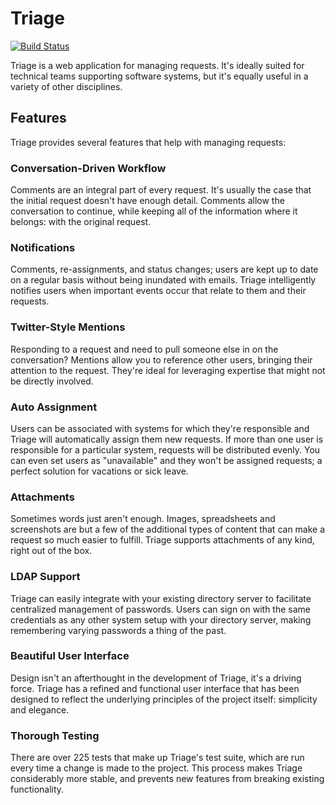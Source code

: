 
# Triage

[![Build Status](https://travis-ci.org/jmacdonald/triage.png)](https://travis-ci.org/jmacdonald/triage)

Triage is a web application for managing requests. It's ideally suited for technical teams supporting software systems, but it's equally useful in a variety of other disciplines.

## Features

Triage provides several features that help with managing requests:

### Conversation-Driven Workflow

Comments are an integral part of every request. It's usually the case that the initial request doesn't have enough detail. Comments allow the conversation to continue, while keeping all of the information where it belongs: with the original request.

### Notifications

Comments, re-assignments, and status changes; users are kept up to date on a regular basis without being inundated with emails. Triage intelligently notifies users when important events occur that relate to them and their requests.

### Twitter-Style Mentions

Responding to a request and need to pull someone else in on the conversation? Mentions allow you to reference other users, bringing their attention to the request. They're ideal for leveraging expertise that might not be directly involved.

### Auto Assignment

Users can be associated with systems for which they're responsible and Triage will automatically assign them new requests. If more than one user is responsible for a particular system, requests will be distributed evenly. You can even set users as "unavailable" and they won't be assigned requests; a perfect solution for vacations or sick leave.

### Attachments

Sometimes words just aren't enough. Images, spreadsheets and screenshots are but a few of the additional types of content that can make a request so much easier to fulfill. Triage supports attachments of any kind, right out of the box.

### LDAP Support

Triage can easily integrate with your existing directory server to facilitate centralized management of passwords. Users can sign on with the same credentials as any other system setup with your directory server, making remembering varying passwords a thing of the past.

### Beautiful User Interface

Design isn't an afterthought in the development of Triage, it's a driving force. Triage has a refined and functional user interface that has been designed to reflect the underlying principles of the project itself: simplicity and elegance.

### Thorough Testing

There are over 225 tests that make up Triage's test suite, which are run every time a change is made to the project. This process makes Triage considerably more stable, and prevents new features from breaking existing functionality.
